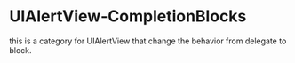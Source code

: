 UIAlertView-CompletionBlocks
============================

this is a category for UIAlertView that change the behavior from delegate to block.
